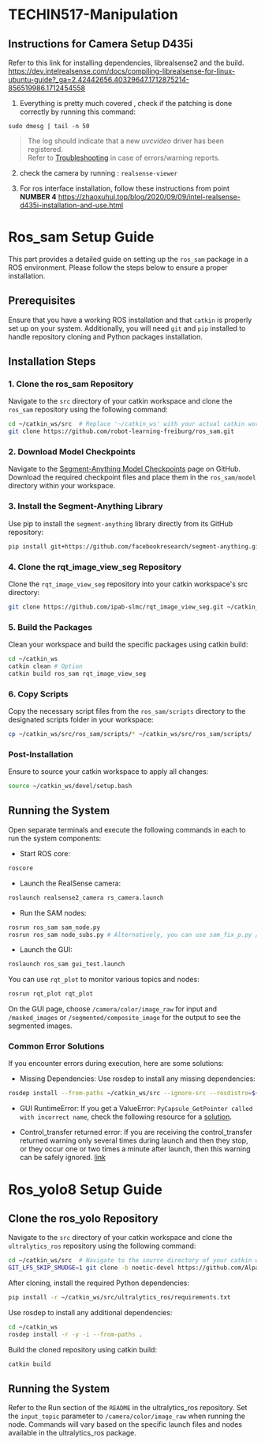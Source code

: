 # TECHIN517-Manipulation

## Instructions for Camera Setup D435i
Refer to this link for installing dependencies, librealsense2 and the build. 
https://dev.intelrealsense.com/docs/compiling-librealsense-for-linux-ubuntu-guide?_ga=2.42442656.40329647.1712875214-856519986.1712454558

1) Everything is pretty much covered , check if the patching is done correctly by running this command:

`sudo dmesg | tail -n 50` 
>The log should indicate that a new _uvcvideo_ driver has been registered.  
Refer to [Troubleshooting](#troubleshooting-installation-and-patch-related-issues) in case of errors/warning reports.

2) check the camera by running : 
`realsense-viewer` 

3) For ros interface installation, follow these instructions from point **NUMBER 4**
https://zhaoxuhui.top/blog/2020/09/09/intel-realsense-d435i-installation-and-use.html 

# Ros_sam Setup Guide

This part provides a detailed guide on setting up the `ros_sam` package in a ROS environment. Please follow the steps below to ensure a proper installation.

## Prerequisites

Ensure that you have a working ROS installation and that `catkin` is properly set up on your system. Additionally, you will need `git` and `pip` installed to handle repository cloning and Python packages installation.

## Installation Steps

### 1. Clone the ros_sam Repository

Navigate to the `src` directory of your catkin workspace and clone the `ros_sam` repository using the following command:

```bash
cd ~/catkin_ws/src  # Replace '~/catkin_ws' with your actual catkin workspace path
git clone https://github.com/robot-learning-freiburg/ros_sam.git
```

### 2. Download Model Checkpoints

Navigate to the [Segment-Anything Model Checkpoints](https://github.com/facebookresearch/segment-anything#model-checkpoints) page on GitHub. Download the required checkpoint files and place them in the `ros_sam/model` directory within your workspace.

### 3. Install the Segment-Anything Library

Use pip to install the `segment-anything` library directly from its GitHub repository:

```bash
pip install git+https://github.com/facebookresearch/segment-anything.git
```

### 4. Clone the rqt_image_view_seg Repository
Clone the `rqt_image_view_seg` repository into your catkin workspace's src directory:
```bash
git clone https://github.com/ipab-slmc/rqt_image_view_seg.git ~/catkin_ws/src/
```

### 5. Build the Packages
Clean your workspace and build the specific packages using catkin build:

```bash
cd ~/catkin_ws
catkin clean # Option
catkin build ros_sam rqt_image_view_seg
```


### 6. Copy Scripts
Copy the necessary script files from the `ros_sam/scripts` directory to the designated scripts folder in your workspace:

```bash
cp ~/catkin_ws/src/ros_sam/scripts/* ~/catkin_ws/src/ros_sam/scripts/
```

### Post-Installation

Ensure to source your catkin workspace to apply all changes:

```bash
source ~/catkin_ws/devel/setup.bash
```

## Running the System

Open separate terminals and execute the following commands in each to run the system components:

- Start ROS core:
```bash
roscore
```
- Launch the RealSense camera:
```bash
roslaunch realsense2_camera rs_camera.launch
```
- Run the SAM nodes:
```bash
rosrun ros_sam sam_node.py
rosrun ros_sam node_subs.py # Alternatively, you can use sam_fix_p.py / sam_grid_p.py
```

- Launch the GUI:
```bash
roslaunch ros_sam gui_test.launch
```
You can use `rqt_plot` to monitor various topics and nodes:

```bash
rosrun rqt_plot rqt_plot
```
On the GUI page, choose `/camera/color/image_raw` for input and `/masked_images` or `/segmented/composite_image` for the output to see the segmented images.

### Common Error Solutions

If you encounter errors during execution, here are some solutions:

- Missing Dependencies: Use rosdep to install any missing dependencies: 
```bash
rosdep install --from-paths ~/catkin_ws/src --ignore-src --rosdistro=${ROS_DISTRO} -y
```

- GUI RuntimeError: If you get a ValueError: `PyCapsule_GetPointer called with incorrect name`, check the following resource for a [solution](https://www.reddit.com/r/Veusz/comments/do9xmm/faq_pycapsule_getpointer_called_with_incorrect/).

- Control_transfer returned error: If you are receiving the control_transfer returned warning only several times during launch and then they stop, or they occur one or two times a minute after launch, then this warning can be safely ignored. [link](https://github.com/IntelRealSense/realsense-ros/issues/1510)


# Ros_yolo8 Setup Guide

## Clone the ros_yolo Repository

Navigate to the `src` directory of your catkin workspace and clone the `ultralytics_ros` repository using the following command:

```bash
cd ~/catkin_ws/src  # Navigate to the source directory of your catkin workspace
GIT_LFS_SKIP_SMUDGE=1 git clone -b noetic-devel https://github.com/Alpaca-zip/ultralytics_ros.git
```

After cloning, install the required Python dependencies:

```bash
pip install -r ~/catkin_ws/src/ultralytics_ros/requirements.txt
```
Use rosdep to install any additional dependencies:

```bash
cd ~/catkin_ws
rosdep install -r -y -i --from-paths .
```
Build the cloned repository using catkin build:
```bash
catkin build
```

## Running the System
Refer to the Run section of the `README` in the ultralytics_ros repository. Set the `input_topic` parameter to `/camera/color/image_raw` when running the node. Commands will vary based on the specific launch files and nodes available in the ultralytics_ros package.